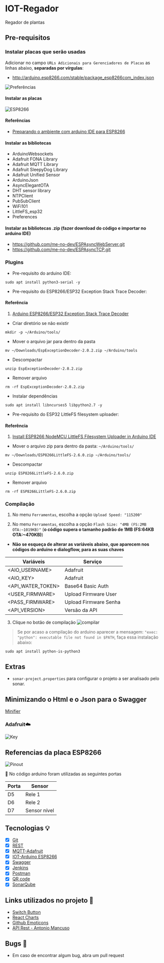 # IOT-Regador

Regador de plantas

## Pre-requisitos

### Instalar placas que serão usadas

Adicionar no campo `URLs Adicionais para Gerenciadores de Placas` as linhas abaixo, **separadas por vírgulas**:

* http://arduino.esp8266.com/stable/package_esp8266com_index.json


![Preferências](./assets/preferencias.png)

#### Instalar as placas

![ESP8266](./assets/placa-esp8266.png)

#### Referências
- [Preparando o ambiente com arduino IDE para ESP8266](https://blog.smartkits.com.br/esp8266-como-programar-o-nodemcu-atraves-da-arduino-ide/)

#### Instalar as bibliotecas

* ArduinoWebsockets
* Adafruit FONA Library
* Adafruit MQTT Library
* Adafruit SleepyDog Library
* Adafruit Unified Sensor
* ArduinoJson
* AsyncElegantOTA
* DHT sensor library
* NTPClient
* PubSubClient
* WiFi101
* LittleFS_esp32
* Preferences

#### Instalar as bibliotecas .zip (fazer download do código e importar no arduino IDE)

* https://github.com/me-no-dev/ESPAsyncWebServer.git
* https://github.com/me-no-dev/ESPAsyncTCP.git

### Plugins

* Pre-requisito do arduino IDE: 

```
sudo apt install python3-serial -y
```

* Pre-requisito do ESP8266/ESP32 Exception Stack Trace Decoder:

#### Referência

1. [Arduino ESP8266/ESP32 Exception Stack Trace Decoder](https://github.com/me-no-dev/EspExceptionDecoder)

* Criar diretório se não existir

```
mkdir -p ~/Arduino/tools/
```

*  Mover o arquivo jar para dentro da pasta

```
mv ~/Downloads/EspExceptionDecoder-2.0.2.zip ~/Arduino/tools
```

* Descompactar

```
unzip EspExceptionDecoder-2.0.2.zip
```

* Remover arquivo

```
rm -rf EspExceptionDecoder-2.0.2.zip
```

* Instalar dependências

```
sudo apt install libncurses5 libpython2.7 -y
```

* Pre-requisito do ESP32 LittleFS filesystem uploader:

#### Referência

1. [Install ESP8266 NodeMCU LittleFS Filesystem Uploader in Arduino IDE](https://randomnerdtutorials.com/install-esp8266-nodemcu-littlefs-arduino/)


*  Mover o arquivo zip para dentro da pasta: `~/Arduino/tools/`

```
mv ~/Downloads/ESP8266LittleFS-2.6.0.zip ~/Arduino/tools/
```

* Descompactar

```
unzip ESP8266LittleFS-2.6.0.zip
```

* Remover arquivo

```
rm -rf ESP8266LittleFS-2.6.0.zip
```

### Compilação

1. No menu `Ferramentas`, escolha a opção `Upload Speed: "115200"`

2. No menu `Ferramentas`, escolha a opção `Flash Size: "4MB (FS:2MB OTA:~1019KB)"` (**o código supera o tamanho padrão de 1MB (FS:64KB OTA:~470KB)**)

- **Não se esqueça de alterar as variáveis abaixo, que aparecem nos códigos do arduino e dialogflow, para as suas chaves**

| Variáveis             | Serviço               |
|-----------------------|-----------------------|
| <AIO_USERNAME>        | Adafruit              |
| <AIO_KEY>             | Adafruit              |
| <API_WATER_TOKEN>     | Base64 Basic Auth     |
| <USER_FIRMWARE>       | Upload Firmware User  |
| <PASS_FIRMWARE>       | Upload Firmware Senha |
| <API_VERSION>         | Versão da API         |


3. Clique no botão de compilação ![compilar](./assets/compilar.png)

> Se por acaso a compilação do arduino aparecer a mensagem: `"exec: "python": executable file not found in $PATH`, faça essa instalação abaixo:

```
sudo apt install python-is-python3
```

## Extras

- `sonar-project.properties` para configurar o projeto a ser analisado pelo sonar.

## Minimizando o Html e o Json para o Swagger

[Minifier](https://www.willpeavy.com/tools/minifier/)

### Adafruit☁️

![Key](assets/adafruit-key.png)

## Referencias da placa ESP8266

![Pinout](assets/ESP826612_PINOUT.jpg)

 📣 No código arduino foram utilizadas as seguintes portas

| Porta       | Sensor       |
|-------------|--------------|
| D5          | Rele 1       |
| D6          | Rele 2       |
| D7          | Sensor nível |

## Tecnologias 💡

- [x] [Git](https://pt.wikipedia.org/wiki/Git)
- [x] [REST](https://pt.wikipedia.org/wiki/REST)
- [x] [MQTT-Adafruit](https://io.adafruit.com/api/docs/#adafruit-io-http-api)
- [x] [IOT-Arduino ESP8266](https://pt.wikipedia.org/wiki/ESP8266)
- [x] [Swagger](https://swagger.io/)
- [x] [Jenkins](https://www.jenkins.io/)
- [x] [Postman](https://www.postman.com/)
- [x] [QR code](https://www.qrcode-monkey.com/)
- [x] [SonarQube](https://docs.sonarqube.org/latest/setup/get-started-2-minutes/)

## Links utilizados no projeto 🔗

- [Switch Button](https://fribly.com/2015/11/28/css-minion-switch-button/)
- [React Charts](https://reactjsexample.com/a-react-environment-charts/)
- [Github Emoticons](https://gist.github.com/rxaviers/7360908)
- [API Rest - Antonio Mancuso](https://mancusoa74.blogspot.com/2018/02/simple-http-rest-server-on-esp8266.html)

## Bugs 🐛

- Em caso de encontrar algum bug, abra um pull request

